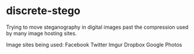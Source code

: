 # discrete-stego
Trying to move steganography in digital images past the compression used by many image hosting sites.

Image sites being used:
Facebook
Twitter
Imgur
Dropbox
Google Photos
